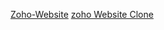[Zoho-Website](https://startling-cranachan-8c0f70.netlify.app/)
[zoho Website Clone](https://jolly-gaufre-3d35fa.netlify.app/)
